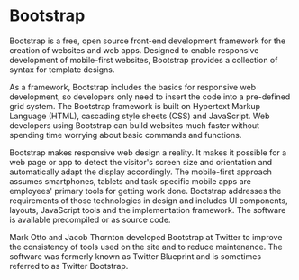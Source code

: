 # Bootstrap
Bootstrap is a free, open source front-end development framework for the creation of websites and web apps. Designed to enable responsive development of mobile-first websites, Bootstrap provides a collection of syntax for template designs.

As a framework, Bootstrap includes the basics for responsive web development, so developers only need to insert the code into a pre-defined grid system. The Bootstrap framework is built on Hypertext Markup Language (HTML), cascading style sheets (CSS) and JavaScript. Web developers using Bootstrap can build websites much faster without spending time worrying about basic commands and functions.

Bootstrap makes responsive web design a reality. It makes it possible for a web page or app to detect the visitor's screen size and orientation and automatically adapt the display accordingly. The mobile-first approach assumes smartphones, tablets and task-specific mobile apps are employees' primary tools for getting work done. Bootstrap addresses the requirements of those technologies in design and includes UI components, layouts, JavaScript tools and the implementation framework. The software is available precompiled or as source code.

Mark Otto and Jacob Thornton developed Bootstrap at Twitter to improve the consistency of tools used on the site and to reduce maintenance. The software was formerly known as Twitter Blueprint and is sometimes referred to as Twitter Bootstrap.
